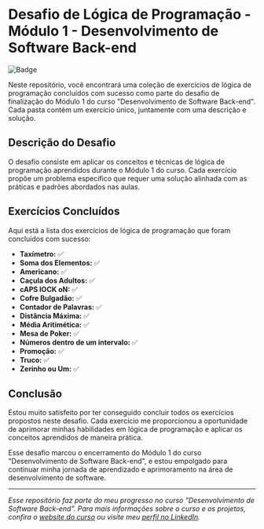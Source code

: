# Desafio de Lógica de Programação - Módulo 1 - Desenvolvimento de Software Back-end

![Badge](https://img.shields.io/badge/Conclus%C3%A3o-Sucesso-brightgreen)

Neste repositório, você encontrará uma coleção de exercícios de lógica de programação concluídos com sucesso como parte do desafio de finalização do Módulo 1 do curso "Desenvolvimento de Software Back-end". Cada pasta contém um exercício único, juntamente com uma descrição e solução.

## Descrição do Desafio

O desafio consiste em aplicar os conceitos e técnicas de lógica de programação aprendidos durante o Módulo 1 do curso. Cada exercício propõe um problema específico que requer uma solução alinhada com as práticas e padrões abordados nas aulas.

## Exercícios Concluídos

Aqui está a lista dos exercícios de lógica de programação que foram concluídos com sucesso:


- **Taxímetro:** ✅
- **Soma dos Elementos:** ✅
- **Americano:** ✅
- **Caçula dos Adultos:** ✅
- **cAPS lOCK oN:** ✅
- **Cofre Bulgadão:** ✅
- **Contador de Palavras:** ✅
- **Distância Máxima:** ✅
- **Média Aritimética:** ✅
- **Mesa de Poker:** ✅
- **Números dentro de um intervalo:** ✅
- **Promoção:** ✅
- **Truco:** ✅
- **Zerinho ou Um:** ✅

## Conclusão

Estou muito satisfeito por ter conseguido concluir todos os exercícios propostos neste desafio. Cada exercício me proporcionou a oportunidade de aprimorar minhas habilidades em lógica de programação e aplicar os conceitos aprendidos de maneira prática.

Esse desafio marcou o encerramento do Módulo 1 do curso "Desenvolvimento de Software Back-end", e estou empolgado para continuar minha jornada de aprendizado e aprimoramento na área de desenvolvimento de software.

---

*Esse repositório faz parte do meu progresso no curso "Desenvolvimento de Software Back-end". Para mais informações sobre o curso e os projetos, confira o [website do curso](link-do-curso) ou visite meu [perfil no LinkedIn](link-do-seu-linkedin).*
